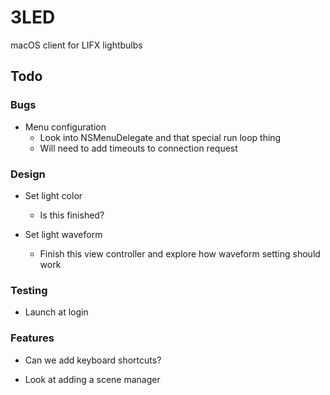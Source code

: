 # 3LED

macOS client for LIFX lightbulbs

## Todo

### Bugs

- Menu configuration
    - Look into NSMenuDelegate and that special run loop thing
    - Will need to add timeouts to connection request
    
### Design

- Set light color
    - Is this finished?

- Set light waveform
    - Finish this view controller and explore how waveform setting should work

### Testing

- Launch at login

### Features

- Can we add keyboard shortcuts?

- Look at adding a scene manager
